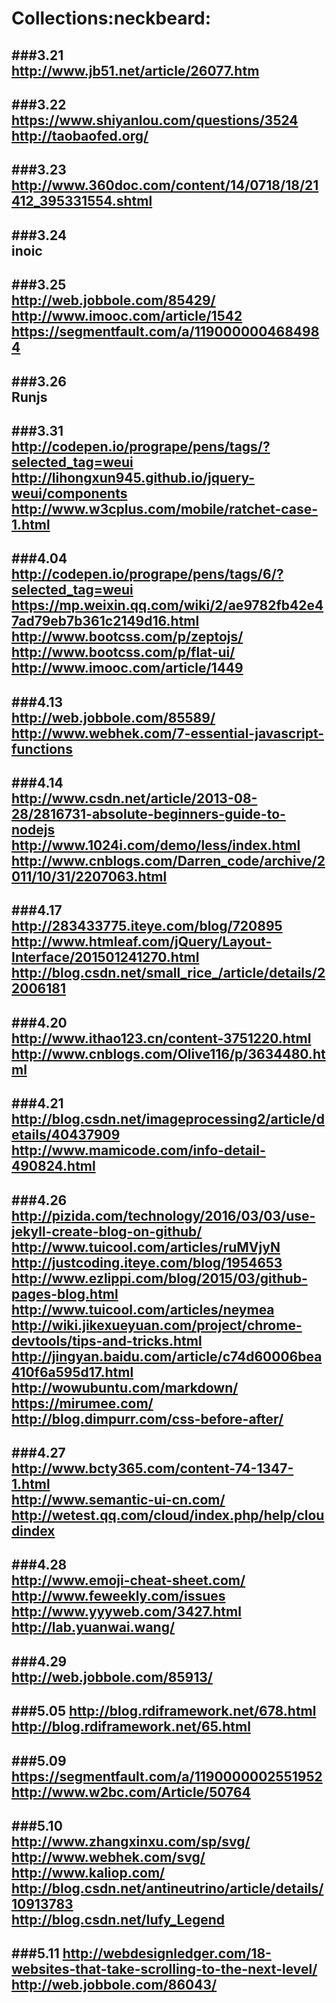 # Collections:neckbeard:
###3.21   
  http://www.jb51.net/article/26077.htm   
  ---
###3.22  
  https://www.shiyanlou.com/questions/3524   
  http://taobaofed.org/   
  ---
###3.23  
  http://www.360doc.com/content/14/0718/18/21412_395331554.shtml  
  ---
###3.24   
  inoic   
  ---
###3.25   
  http://web.jobbole.com/85429/   
  http://www.imooc.com/article/1542   
  https://segmentfault.com/a/1190000004684984   
  ---
###3.26   
  Runjs   
  ---
###3.31  
  http://codepen.io/progrape/pens/tags/?selected_tag=weui   
  http://lihongxun945.github.io/jquery-weui/components   
  http://www.w3cplus.com/mobile/ratchet-case-1.html   
  ---
###4.04   
  http://codepen.io/progrape/pens/tags/6/?selected_tag=weui    
  https://mp.weixin.qq.com/wiki/2/ae9782fb42e47ad79eb7b361c2149d16.html   
  http://www.bootcss.com/p/zeptojs/   
  http://www.bootcss.com/p/flat-ui/   
  http://www.imooc.com/article/1449   
  ---
###4.13   
  http://web.jobbole.com/85589/   
  http://www.webhek.com/7-essential-javascript-functions   
  ---
###4.14   
  http://www.csdn.net/article/2013-08-28/2816731-absolute-beginners-guide-to-nodejs   
  http://www.1024i.com/demo/less/index.html   
  http://www.cnblogs.com/Darren_code/archive/2011/10/31/2207063.html   
  ---
###4.17   
  http://283433775.iteye.com/blog/720895    
  http://www.htmleaf.com/jQuery/Layout-Interface/201501241270.html    
  http://blog.csdn.net/small_rice_/article/details/22006181    
  ---
###4.20   
  http://www.ithao123.cn/content-3751220.html   
  http://www.cnblogs.com/Olive116/p/3634480.html   
  ---
###4.21   
  http://blog.csdn.net/imageprocessing2/article/details/40437909   
  http://www.mamicode.com/info-detail-490824.html    
  ---
###4.26    
  http://pizida.com/technology/2016/03/03/use-jekyll-create-blog-on-github/    
  http://www.tuicool.com/articles/ruMVjyN     
  http://justcoding.iteye.com/blog/1954653    
  http://www.ezlippi.com/blog/2015/03/github-pages-blog.html    
  http://www.tuicool.com/articles/neymea    
  http://wiki.jikexueyuan.com/project/chrome-devtools/tips-and-tricks.html   
  http://jingyan.baidu.com/article/c74d60006bea410f6a595d17.html    
  http://wowubuntu.com/markdown/    
  https://mirumee.com/   
  http://blog.dimpurr.com/css-before-after/   
  ---
###4.27   
  http://www.bcty365.com/content-74-1347-1.html   
  http://www.semantic-ui-cn.com/   
  http://wetest.qq.com/cloud/index.php/help/cloudindex
  ---
###4.28   
  http://www.emoji-cheat-sheet.com/    
  http://www.feweekly.com/issues    
  http://www.yyyweb.com/3427.html
  http://lab.yuanwai.wang/
  ---
###4.29   
  http://web.jobbole.com/85913/   
  ---
###5.05
  http://blog.rdiframework.net/678.html   
  http://blog.rdiframework.net/65.html
  ---
###5.09
  https://segmentfault.com/a/1190000002551952   
  http://www.w2bc.com/Article/50764   
  ---
###5.10   
  http://www.zhangxinxu.com/sp/svg/   
  http://www.webhek.com/svg/   
  http://www.kaliop.com/   
  http://blog.csdn.net/antineutrino/article/details/10913783   
  http://blog.csdn.net/lufy_Legend   
  ---
###5.11
  http://webdesignledger.com/18-websites-that-take-scrolling-to-the-next-level/   
  http://web.jobbole.com/86043/   
  ---

